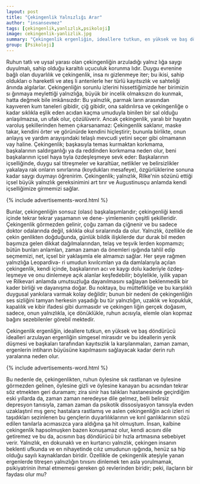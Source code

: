 ```yaml
---
layout: post
title: "Çekingenlik Yalnızlığı Arar"
author: "insansevmez"
tags: [çekingenlik,yanlızlık,psikoloji]
image: cekingenlik-yanlizlik.jpg
summary: "Çekingenlik ergenliğin, ideallere tutkun, en yüksek ve baş döndürücü idealleri arzulayan ergenliğin simgesel mirasıdır ve bu ideallerin yenik düşmesi ve başkaları tarafından kayıtsızlık­ la karşılanmaları, zaman zaman, ergenlerin intiharın büyüsüne kapılmasını sağlayacak kadar derin ruh yaralarına neden olur."
group: [Psikoloji]
---
```


Ruhun tatlı ve uysal yarası olan çekingenliğin arzuladığı yalnız­ lığa saygı duyulmalı, sahip olduğu karaltılı uçuculuk korunma­ lıdır. Duygu evrenine bağlı olan duyarlılık ve çekingenlik, insa­ nı gizlenmeye iter; bu ikisi, sahip oldukları o hareketli ve ateş­ li antenlerle her türlü kayıtsızlık ve sahteliği ânında algılarlar. Çekingenliğin sorunlu izlerini hissettiğimizde her birimizin sı­ ğınmaya meylettiği yalnızlığa, büyük bir incelik olmaksızın do­ kunmak, hatta değmek bile imkânsızdır: Bu yalnızlık, parmak­ ların arasından kayıveren kum taneleri gibidir, çiğ gibidir, ona saldırılırsa ve çekingenliğe o kadar sıklıkla eşlik eden acıdan kaçma umuduyla binilen bir sal olduğu anlaşılmazsa, un ufak olur, çözülüverir. Ancak çekingenlik, yaralı bir hayatın varoluş şekillerinden hemen çıkarsanamaz: Çekingenlik saklanır, maske takar, kendini örter ve görünürde kendini hiçleştirir; bununla birlikte, onun anlayış ve yardım arayışındaki telaşlı mevcudi­ yetini seçer gibi olmamanın vay haline. Çekingenlik; başkasıyla temas kurmaktan korkmama, başkalarının saldırganlığı ya da reddinden korkmama neden olur, beni başkalarının içsel haya­ tıyla özdeşleşmeye sevk eder: Başkalarının içselliğinde, duygu­ sal titreşmeler ve karaltüar, netlikler ve belirsizlikler yakalaya­ rak onların sınırlarına (koydukları mesafeye), özgürlüklerine sonuna kadar saygı duymayı öğrenirim. Çekingenlik; yalnızlık, Rilke'nin sözünü ettiği içsel büyük yalnızlık gereksinimini art­ tırır ve Augustinusçu anlamda kendi içselliğimize girmemizi sağlar. 

{% include advertisements-word.html %}

Bunlar, çekingenliğin sonsuz (olası) başkalaşımlarıdır; çekingenliği kendi içinde tekrar tekrar yaşamanın ve dene- yimlemenin çeşitli şekilleridir. Çekingenlik görmezden gelinir, çoğu zaman da çiğnenir ve bu sadece doktor odalarında değil, sıklıkla okul sıralarında da olur. Yalnızlık, özellikle de çekin­ genlikten doğduğunda, günlük bildik ilişkilerde dur durak bil­ meden başımıza gelen dikkat dağılmalarından, telaş ve teşvik­ lerden kopmamızı; bütün bunları anlamlan, zaman zaman da önemleri ışığında tahlil edip seçmemizi, net, içsel bir yaklaşımla ele almamızı sağlar. Her şeye rağmen yalnızlığa Leopardiva- ri umudun kıvılcımlan ya da damlalarıyla açılan çekingenlik, kendi içinde, başkalarının acı ve kaygı dolu kaderiyle özdeş­ leşmeye ve onu dinlemeye açık alanlar keşfedebilir; böylelikle, iyilik yapan ve Rilkevari anlamda umutsuzluğa dayanılmasını sağlayan beklenmedik bir kader birliği ve dayanışma doğar. Bu noktaya, bu müttefikliğe ve bu karşılıklı duygusal yankılara varmak kolay değildir; bunun bir nedeni de çekingenliğin ses­ sizliğini tamyan herkesin yaşadığı bu tür yalnızlığın, uzaklık ve kopukluk, kapalılık ve kibir ifadesi gibi durmasıdır ve çekingen­ liğin gerçek doğasım, sadece, onun yalnızlıkla, içe dönüklükle, ruhun acısıyla, elemle olan kopmaz bağını sezebilenler görebil­ mektedir.

Çekingenlik ergenliğin, ideallere tutkun, en yüksek ve baş döndürücü idealleri arzulayan ergenliğin simgesel mirasıdır ve bu ideallerin yenik düşmesi ve başkaları tarafından kayıtsızlık­ la karşılanmaları, zaman zaman, ergenlerin intiharın büyüsüne kapılmasını sağlayacak kadar derin ruh yaralarına neden olur.

{% include advertisements-word.html %}

Bu nedenle de, çekingenlikten, ruhun öylesine sık rastlanan ve öylesine görmezden gelinen, öylesine gizli ve öylesine kanayan bu acısından tekrar söz etmekten geri duramam; zira sinir has­ talıkları hastanesinde geçirdiğim eski yıllarda da, zaman zaman neredeyse dile gelmez, belli belirsiz depresyon tanısıyla, zaman zaman da psikotik dissosiyasyon tanısıyla evden uzaklaştırıl­ mış genç hastalara rastlamış ve aslen çekingenliğin acılı izleri­ ni taşıdıkları sezinlenen bu gençlerin duyarlılıklarının ve kırıl­ ganlıklarının sözü edilen tanılarla acımasızca yara aldığına şa­ hit olmuştum. İnsan, kalbine çekingenlik hapsolmuşken bazen konuşamaz olur, kendi acısını dile getiremez ve bu da, acısının baş döndürücü bir hızla artmasına sebebiyet verir. Yalnızlık, en dokunaklı ve en kurtarıcı yalnızlık, çekingen insanın beklenti ufkunda ve en nihayetinde cılız umudunun ışığında, henüz sa­ hip olduğu sayılı kaynaklardan biridir. Özellikle de çekingenlik ateşiyle yanan ergenlerde titreşen yalnızlığın tınısını dinlemek­ ten asla yorulmamak, psikiyatrinin ihmal etmemesi gereken gö­ revlerinden biridir; peki, ilaçların bir faydası olur mu?